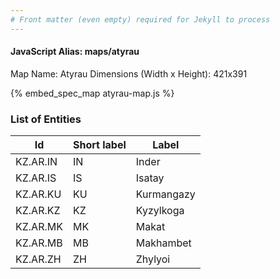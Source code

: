 ```yaml
---
# Front matter (even empty) required for Jekyll to process
---
```


#### JavaScript Alias: maps/atyrau

Map Name: Atyrau
Dimensions (Width x Height): 421x391



{% embed_spec_map atyrau-map.js %}

### List of Entities

 Id | Short label | Label
---|---|---
KZ.AR.IN|IN|Inder
KZ.AR.IS|IS|Isatay
KZ.AR.KU|KU|Kurmangazy
KZ.AR.KZ|KZ|Kyzylkoga
KZ.AR.MK|MK|Makat
KZ.AR.MB|MB|Makhambet
KZ.AR.ZH|ZH|Zhylyoi